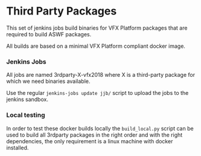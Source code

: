 # Third Party Packages

This set of jenkins jobs build binaries for VFX Platform packages that are required to build ASWF packages.

All builds are based on a minimal VFX Platform compliant docker image.


### Jenkins Jobs

All jobs are named 3rdparty-X-vfx2018 where X is a third-party package for which we need binaries available.

Use the regular `jenkins-jobs update jjb/` script to upload the jobs to the jenkins sandbox.


### Local testing

In order to test these docker builds locally the `build_local.py` script can be used to build all 3rdparty packages in the right order
and with the right dependencies, the only requirement is a linux machine with docker installed.
